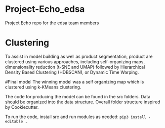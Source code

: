 # Project-Echo_edsa
Project Echo repo for the edsa team members

# Clustering
To assist in model building as well as product segmentation, product are
clustered using various approaches, including self-organizing maps,
dimensionality reduction (t-SNE and UMAP) followed by Hierarchical Density
Based Clustering (HDBSCAN), or Dynamic Time Warping.

#Final model
The winning model was a self organizing map which is clustered using k-KMeans
clustering.

The code for producing the model can be found in the src folders.
Data should be organized into the data structure.
Overall folder structure inspired by Cookiecutter.

To run the code, install src and run modules as needed:
`pip3 install -editable .`
